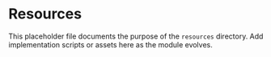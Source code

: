 # Resources

This placeholder file documents the purpose of the `resources` directory. Add implementation scripts or assets here as the module evolves.

